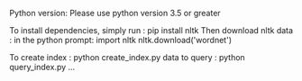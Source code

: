Python version: Please use python version 3.5 or greater

To install dependencies, simply run : pip install nltk
Then download nltk data : in the python prompt:
import nltk
nltk.download('wordnet')


To create index : python create_index.py data
to query : python query_index.py <term1> <term2> ...<termN>